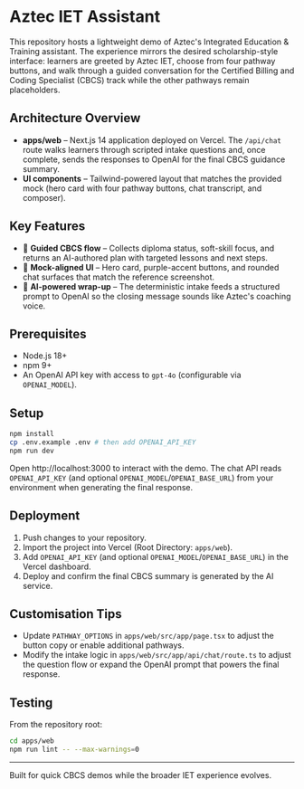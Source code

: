 # Aztec IET Assistant

This repository hosts a lightweight demo of Aztec's Integrated Education & Training assistant. The experience mirrors the desired scholarship-style interface: learners are greeted by Aztec IET, choose from four pathway buttons, and walk through a guided conversation for the Certified Billing and Coding Specialist (CBCS) track while the other pathways remain placeholders.

## Architecture Overview

- **apps/web** – Next.js 14 application deployed on Vercel. The `/api/chat` route walks learners through scripted intake questions and, once complete, sends the responses to OpenAI for the final CBCS guidance summary.
- **UI components** – Tailwind-powered layout that matches the provided mock (hero card with four pathway buttons, chat transcript, and composer).

## Key Features

- 🎯 **Guided CBCS flow** – Collects diploma status, soft-skill focus, and returns an AI-authored plan with targeted lessons and next steps.
- 🎨 **Mock-aligned UI** – Hero card, purple-accent buttons, and rounded chat surfaces that match the reference screenshot.
- 🤖 **AI-powered wrap-up** – The deterministic intake feeds a structured prompt to OpenAI so the closing message sounds like Aztec's coaching voice.

## Prerequisites

- Node.js 18+
- npm 9+
- An OpenAI API key with access to `gpt-4o` (configurable via `OPENAI_MODEL`).

## Setup

```bash
npm install
cp .env.example .env # then add OPENAI_API_KEY
npm run dev
```

Open http://localhost:3000 to interact with the demo. The chat API reads `OPENAI_API_KEY` (and optional `OPENAI_MODEL`/`OPENAI_BASE_URL`) from your environment when generating the final response.

## Deployment

1. Push changes to your repository.
2. Import the project into Vercel (Root Directory: `apps/web`).
3. Add `OPENAI_API_KEY` (and optional `OPENAI_MODEL`/`OPENAI_BASE_URL`) in the Vercel dashboard.
4. Deploy and confirm the final CBCS summary is generated by the AI service.

## Customisation Tips

- Update `PATHWAY_OPTIONS` in `apps/web/src/app/page.tsx` to adjust the button copy or enable additional pathways.
- Modify the intake logic in `apps/web/src/app/api/chat/route.ts` to adjust the question flow or expand the OpenAI prompt that powers the final response.

## Testing

From the repository root:

```bash
cd apps/web
npm run lint -- --max-warnings=0
```

---

Built for quick CBCS demos while the broader IET experience evolves.
